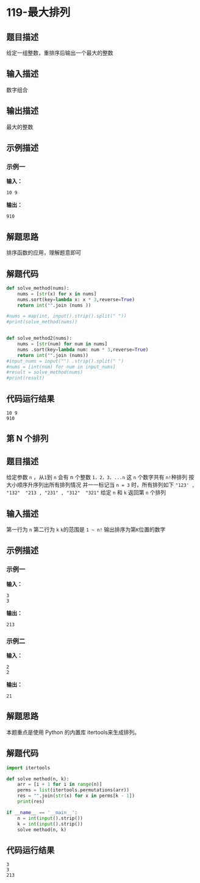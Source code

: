 #  119-最大排列

## 题目描述

给定一组整数，重排序后输出一个最大的整数

## 输入描述

数字组合

## 输出描述

最大的整数

## 示例描述

### 示例一

**输入：**

```
10 9
```

**输出：**

```
910
```

## 解题思路

排序函数的应用，理解题意即可

## 解题代码

```python
def solve_method(nums):
	nums = [str(x) for x in nums]
	nums.sort(key=lambda x: x * 3,reverse=True)
	return int("".join (nums ))

#nums = map(int, input().strip().split(" "))
#print(solve_method(nums))


def solve_method2(nums):
	nums = [str(num) for num in nums]
	nums .sort(key=lambda num: num * 3,reverse=True)
	return int("".join (nums))
#input_nums = input("") .strip().split(" ")
#nums = [int(num) for num in input_nums]
#result = solve_method(nums)
#print(result)
```

## 代码运行结果

```
10 9
910
```

## 第 N 个排列

## 题目描述

给定参数 `n` ，从`1`到 `n` 会有 n 个整数 `1，2，3，...n`
这 `n` 个数字共有 `n!`种排列 按大小顺序升序列出所有排列情况
并一一标记当
 `n = 3` 时，所有排列如下
`"123' , "132"  "213 , "231" , "312"  "321"`
给定 `n` 和 `k` 返回第 `n` 个排列

## 输入描述

第一行为 `n`
第二行为 `k`
`k`的范围是 `1 ~ n!`
输出排序为第`K`位置的数字

## 示例描述

### 示例一

**输入：**

```
3
3
```

**输出：**

```
213
```

### 示例二

**输入：**

```
2
2
```

**输出：**

```
21
```



## 解题思路

本题重点是使用 Python 的内置库 itertools来生成排列。

## 解题代码

```python
import itertools

def solve method(n, k):
	arr = [i + 1 for i in range(n)]
	perms = list(itertools.permutations(arr))
	res = "".join(str(x) for x in perms[k - 1])
	print(res)

if __name__ == '__main__':
	n = int(input().strip())
	k = int(input().strip())
	solve method(n, k)
```

## 代码运行结果

```
3
3
213
```

